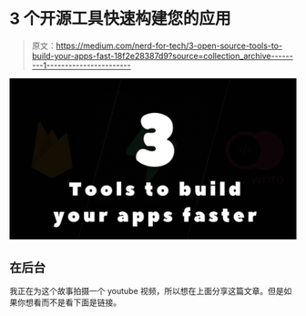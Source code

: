 # 3 个开源工具快速构建您的应用

> 原文：<https://medium.com/nerd-for-tech/3-open-source-tools-to-build-your-apps-fast-18f2e28387d9?source=collection_archive---------1----------------------->

![](img/d64287e00db0b00e8d6438b69b99a3b6.png)

## 在后台

我正在为这个故事拍摄一个 youtube 视频，所以想在上面分享这篇文章。但是如果你想看而不是看下面是链接。